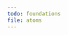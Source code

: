 ```yaml
---
todo: foundations
file: atoms
---
```


<script type="text/javascript" src="http://form.jotform.us/jsform/41457256994164"></script>

